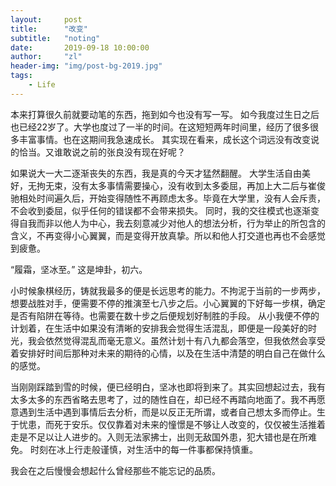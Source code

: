 ```yaml
---
layout:     post
title:      "改变"
subtitle:   "noting"
date:       2019-09-18 10:00:00
author:     "zl"
header-img: "img/post-bg-2019.jpg"
tags:
    - Life
---
```



本来打算很久前就要动笔的东西，拖到如今也没有写一写。
如今我度过生日之后也已经22岁了。大学也度过了一半的时间。在这短短两年时间里，经历了很多很多丰富事情。也在这期间我急速成长。
其实现在看来，成长这个词远没有改变说的恰当。又谁敢说之前的张良没有现在好呢？

如果说大一大二逐渐丧失的东西，我是真的今天才猛然翻醒。
大学生活自由美好，无拘无束，没有太多事情需要操心，没有收到太多委屈，再加上大二后与崔俊驰相处时间遍久后，开始变得随性不再顾虑太多。毕竟在大学里，没有人会斥责，不会收到委屈，似乎任何的错误都不会带来损失。
同时，我的交往模式也逐渐变得自我而非以他人为中心，我去刻意减少对他人的想法分析，行为举止的所包含的含义，不再变得小心翼翼，而是变得开放真挚。所以和他人打交道也再也不会感觉到疲惫。

“履霜，坚冰至。”
这是坤卦，初六。

小时候象棋经历，铸就我最多的便是长远思考的能力。不拘泥于当前的一步两步，想要战胜对手，便需要不停的推演至七八步之后。小心翼翼的下好每一步棋，确定是否有陷阱在等待。也需要在数十步之后便规划好制胜的手段。
从小我便不停的计划着，在生活中如果没有清晰的安排我会觉得生活混乱，即便是一段美好的时光，我会依然觉得混乱而毫无意义。虽然计划十有八九都会落空，但我依然会享受着安排好时间后那种对未来的期待的心情，以及在生活中清楚的明白自己在做什么的感觉。

当刚刚踩踏到雪的时候，便已经明白，坚冰也即将到来了。其实回想起过去，我有太多太多的东西省略去思考了，过的随性自在，却已经不再踏向地面了。我不再愿意遇到生活中遇到事情后去分析，而是以反正无所谓，或者自己想太多而停止。生于忧患，而死于安乐。仅仅靠着对未来的憧憬是不够让人改变的，仅仅被生活推着走是不足以让人进步的。入则无法家拂士，出则无敌国外患，犯大错也是在所难免。
时刻在冰上行走般谨慎，对生活中的每一件事都保持慎重。

我会在之后慢慢会想起什么曾经那些不能忘记的品质。
